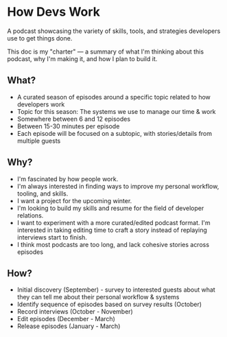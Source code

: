 # How Devs Work

A podcast showcasing the variety of skills, tools, and strategies developers use to get things done.

This doc is my "charter" — a summary of what I'm thinking about this podcast, why I'm making it, and how I plan to build it.

## What?

- A curated season of episodes around a specific topic related to how developers work
- Topic for this season: The systems we use to manage our time & work
- Somewhere between 6 and 12 episodes
- Between 15-30 minutes per episode
- Each episode will be focused on a subtopic, with stories/details from multiple guests

## Why?

- I'm fascinated by how people work. 
- I'm always interested in finding ways to improve my personal workflow, tooling, and skills.
- I want a project for the upcoming winter.
- I'm looking to build my skills and resume for the field of developer relations.
- I want to experiment with a more curated/edited podcast format. I'm interested in taking editing time to craft a story instead of replaying interviews start to finish.
- I think most podcasts are too long, and lack cohesive stories across episodes

## How?

- Initial discovery (September) - survey to interested guests about what they can tell me about their personal workflow & systems
- Identify sequence of episodes based on survey results (October)
- Record interviews (October - November)
- Edit episodes (December - March)
- Release episodes (January - March)
